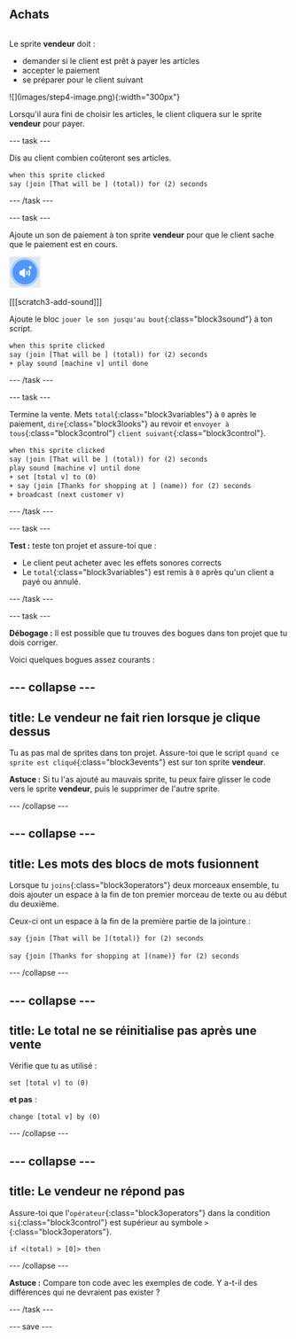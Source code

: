 ## Achats

<div style="display: flex; flex-wrap: wrap">
<div style="flex-basis: 200px; flex-grow: 1; margin-right: 15px;">

Le sprite **vendeur** doit :
- demander si le client est prêt à payer les articles
- accepter le paiement
- se préparer pour le client suivant
</div>
<div>
![](images/step4-image.png){:width="300px"}
</div>
</div>

Lorsqu'il aura fini de choisir les articles, le client cliquera sur le sprite **vendeur** pour payer.

--- task ---

 Dis au client combien coûteront ses articles.

```blocks3
when this sprite clicked
say (join [That will be ] (total)) for (2) seconds 
```

--- /task ---

--- task ---

Ajoute un son de paiement à ton sprite **vendeur** pour que le client sache que le paiement est en cours.

![L'icône ajouter un son](images/add-sound.png)

[[[scratch3-add-sound]]]

Ajoute le bloc `jouer le son jusqu'au bout`{:class="block3sound"} à ton script.

```blocks3
when this sprite clicked
say (join [That will be ] (total)) for (2) seconds
+ play sound [machine v] until done 
```

--- /task ---

--- task ---

Termine la vente. Mets `total`{:class="block3variables"} à `0` après le paiement, `dire`{:class="block3looks"} au revoir et `envoyer à tous`{:class="block3control"} `client suivant`{:class="block3control"}.

```blocks3
when this sprite clicked
say (join [That will be ] (total)) for (2) seconds
play sound [machine v] until done 
+ set [total v] to (0)
+ say (join [Thanks for shopping at ] (name)) for (2) seconds
+ broadcast (next customer v)
```

--- /task ---

--- task ---

**Test :** teste ton projet et assure-toi que :
- Le client peut acheter avec les effets sonores corrects
- Le `total`{:class="block3variables"} est remis à `0` après qu'un client a payé ou annulé.

--- /task ---


--- task ---

**Débogage :** Il est possible que tu trouves des bogues dans ton projet que tu dois corriger.

Voici quelques bogues assez courants :

--- collapse ---
---
title: Le vendeur ne fait rien lorsque je clique dessus
---

Tu as pas mal de sprites dans ton projet. Assure-toi que le script `quand ce sprite est cliqué`{:class="block3events"} est sur ton sprite **vendeur**.

**Astuce :** Si tu l'as ajouté au mauvais sprite, tu peux faire glisser le code vers le sprite **vendeur**, puis le supprimer de l'autre sprite.

--- /collapse ---

--- collapse ---
---
title: Les mots des blocs de mots fusionnent
---

Lorsque tu `joins`{:class="block3operators"} deux morceaux ensemble, tu dois ajouter un espace à la fin de ton premier morceau de texte ou au début du deuxième.

Ceux-ci ont un espace à la fin de la première partie de la jointure :

```blocks3
say {join [That will be ](total)} for (2) seconds

say {join [Thanks for shopping at ](name)} for (2) seconds
```

--- /collapse ---

--- collapse ---
---
title: Le total ne se réinitialise pas après une vente
---

Vérifie que tu as utilisé :

```blocks3
set [total v] to (0)
```

**et pas** :

```blocks3
change [total v] by (0)
```

--- /collapse ---

--- collapse ---
---
title: Le vendeur ne répond pas
---

Assure-toi que l'`opérateur`{:class="block3operators"} dans la condition `si`{:class="block3control"} est supérieur au symbole `>`{:class="block3operators"}.

```blocks3
if <(total) > [0]> then
```

--- /collapse ---

**Astuce :** Compare ton code avec les exemples de code. Y a-t-il des différences qui ne devraient pas exister ?

--- /task ---

--- save ---
